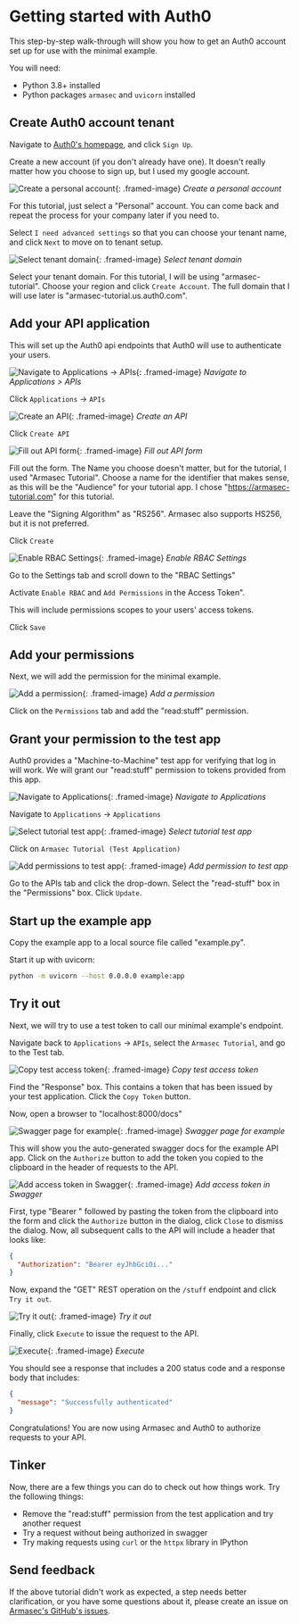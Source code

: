 # Getting started with Auth0

This step-by-step walk-through will show you how to get an Auth0 account set up for use with the
minimal example.

You will need:

* Python 3.8+ installed
* Python packages `armasec` and `uvicorn` installed


## Create Auth0 account tenant

Navigate to [Auth0's homepage](https://auth0.com), and click `Sign Up`.

Create a new account (if you don't already have one). It doesn't really matter how you choose to
sign up, but I used my google account.


![Create a personal account](../images/auth0-1.jpg){: .framed-image}
_Create a personal account_

For this tutorial, just select a "Personal" account. You can come back and repeat the process for
your company later if you need to.

Select `I need advanced settings` so that you can choose your tenant name, and click `Next` to
move on to tenant setup.

![Select tenant domain](../images/auth0-2.jpg){: .framed-image}
_Select tenant domain_

Select your tenant domain. For this tutorial, I will be using "armasec-tutorial". Choose your region
and click `Create Account`. The full domain that I will use later is
"armasec-tutorial.us.auth0.com".


## Add your API application

This will set up the Auth0 api endpoints that Auth0 will use to authenticate your users.

![Navigate to Applications -> APIs](../images/auth0-3.jpg){: .framed-image}
_Navigate to Applications > APIs_

Click `Applications` -> `APIs`


![Create an API](../images/auth0-4.jpg){: .framed-image}
_Create an API_

Click `Create API`


![Fill out API form](../images/auth0-5.jpg){: .framed-image}
_Fill out API form_

Fill out the form. The Name you choose doesn't matter, but for the tutorial, I used
"Armasec Tutorial".  Choose a name for the identifier that makes sense, as this will be the
"Audience" for your tutorial app. I chose "https://armasec-tutorial.com" for this tutorial.

Leave the "Signing Algorithm" as "RS256". Armasec also supports HS256, but it is not preferred.

Click `Create`


![Enable RBAC Settings](../images/auth0-6.jpg){: .framed-image}
_Enable RBAC Settings_

Go to the Settings tab and scroll down to the "RBAC Settings"

Activate `Enable RBAC` and `Add Permissions` in the Access Token".

This will include permissions scopes to your users' access tokens.

Click `Save`


## Add your permissions

Next, we will add the permission for the minimal example.

![Add a permission](../images/auth0-7.jpg){: .framed-image}
_Add a permission_

Click on the `Permissions` tab and add the "read:stuff" permission.


## Grant your permission to the test app

Auth0 provides a "Machine-to-Machine" test app for verifying that log in will work. We will grant
our "read:stuff" permission to tokens provided from this app.

![Navigate to Applications](../images/auth0-8.jpg){: .framed-image}
_Navigate to Applications_

Navigate to `Applications` -> `Applications`


![Select tutorial test app](../images/auth0-9.jpg){: .framed-image}
_Select tutorial test app_

Click on `Armasec Tutorial (Test Application)`


![Add permissions to test app](../images/auth0-10.jpg){: .framed-image}
_Add permission to test app_

Go to the APIs tab and click the drop-down. Select the "read-stuff" box in the "Permissions" box.
Click `Update`.


## Start up the example app

Copy the example app to a local source file called "example.py".

Start it up with uvicorn:

```bash
python -m uvicorn --host 0.0.0.0 example:app
```


## Try it out

Next, we will try to use a test token to call our minimal example's endpoint.

Navigate back to `Applications` -> `APIs`, select the `Armasec Tutorial`, and go to the Test
tab.

![Copy test access token](../images/auth0-11.jpg){: .framed-image}
_Copy test access token_

Find the "Response" box. This contains a token that has been issued by your test application. Click
the `Copy Token` button.

Now, open a browser to "localhost:8000/docs"


![Swagger page for example](../images/auth0-12.jpg){: .framed-image}
_Swagger page for example_

This will show you the auto-generated swagger docs for the example API app. Click on the
`Authorize` button to add the token you copied to the clipboard in the header of requests to the
API.


![Add access token in Swagger](../images/auth0-13.jpg){: .framed-image}
_Add access token in Swagger_

First, type "Bearer " followed by pasting the token from the clipboard into the form and click the
`Authorize` button in the dialog, click `Close` to dismiss the dialog. Now, all subsequent calls
to the API will include a header that looks like:

```json
{
  "Authorization": "Bearer eyJhbGciOi..."
}
```


Now, expand the "GET" REST operation on the `/stuff` endpoint and click `Try it out`.

![Try it out](../images/auth0-14.jpg){: .framed-image}
_Try it out_


Finally, click `Execute` to issue the request to the API.

![Execute](../images/auth0-15.jpg){: .framed-image}
_Execute_


You should see a response that includes a 200 status code and a response body that includes:

```json
{
  "message": "Successfully authenticated"
}
```

Congratulations! You are now using Armasec and Auth0 to authorize requests to your API.


## Tinker

Now, there are a few things you can do to check out how things work. Try the following things:

* Remove the "read:stuff" permission from the test application and try another request
* Try a request without being authorized in swagger
* Try making requests using `curl` or the `httpx` library in IPython


## Send feedback

If the above tutorial didn't work as expected, a step needs better clarification, or you have some
questions about it, please create an issue on
[Armasec's GitHub's issues](https://github.com/omnivector-solutions/armasec/issues>).
